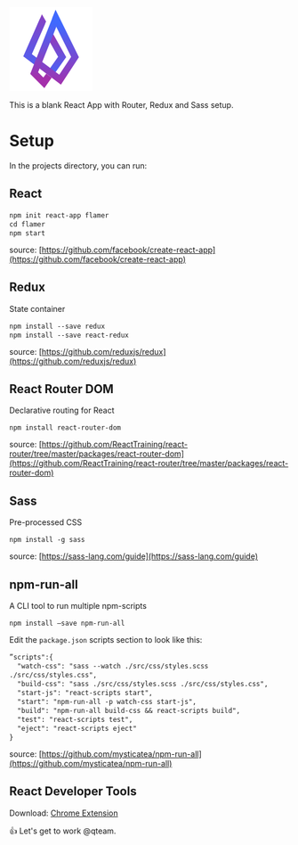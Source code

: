![Flamer logo](https://github.com/alacaesar/flamer/blob/master/src/assets/logo.png)

This is a blank React App with Router, Redux and Sass setup.

# Setup

In the projects directory, you can run:

## React

```
npm init react-app flamer
cd flamer
npm start
```

source: [https://github.com/facebook/create-react-app](https://github.com/facebook/create-react-app)

## Redux

State container

```
npm install --save redux
npm install --save react-redux
```

source: [https://github.com/reduxjs/redux](https://github.com/reduxjs/redux)

## React Router DOM

Declarative routing for React

```
npm install react-router-dom
```

source: [https://github.com/ReactTraining/react-router/tree/master/packages/react-router-dom](https://github.com/ReactTraining/react-router/tree/master/packages/react-router-dom)

## Sass

Pre-processed CSS

```
npm install -g sass
```

source: [https://sass-lang.com/guide](https://sass-lang.com/guide)

## npm-run-all

A CLI tool to run multiple npm-scripts

```
npm install —save npm-run-all
```

Edit the `package.json` scripts section to look like this:

```
”scripts":{
  "watch-css": "sass --watch ./src/css/styles.scss ./src/css/styles.css",
  "build-css": "sass ./src/css/styles.scss ./src/css/styles.css",
  "start-js": "react-scripts start",
  "start": "npm-run-all -p watch-css start-js",
  "build": "npm-run-all build-css && react-scripts build",
  "test": "react-scripts test",
  "eject": "react-scripts eject"
}
```

source: [https://github.com/mysticatea/npm-run-all](https://github.com/mysticatea/npm-run-all)

## React Developer Tools

Download: [Chrome Extension](https://chrome.google.com/webstore/detail/react-developer-tools/fmkadmapgofadopljbjfkapdkoienihi?hl=en)

:+1: Let's get to work @qteam.
